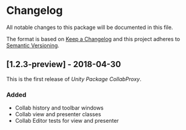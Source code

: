 # Changelog
All notable changes to this package will be documented in this file.

The format is based on [Keep a Changelog](http://keepachangelog.com/en/1.0.0/)
and this project adheres to [Semantic Versioning](http://semver.org/spec/v2.0.0.html).

## [1.2.3-preview] - 2018-04-30
This is the first release of *Unity Package CollabProxy*.

### Added
- Collab history and toolbar windows
- Collab view and presenter classes
- Collab Editor tests for view and presenter
